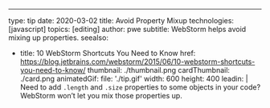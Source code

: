 ---
type: tip
date: 2020-03-02
title: Avoid Property Mixup
technologies: [javascript]
topics: [editing]
author: pwe
subtitle: WebStorm helps avoid mixing up properties.
seealso:
- title: 10 WebStorm Shortcuts You Need to Know
  href: https://blog.jetbrains.com/webstorm/2015/06/10-webstorm-shortcuts-you-need-to-know/
thumbnail: ./thumbnail.png
cardThumbnail: ./card.png
animatedGif:
  file: './tip.gif'
  width: 600
  height: 400
leadin: |
  Need to add `.length` and `.size` properties to some objects in your code? WebStorm 
  won’t let you mix those properties up. 
